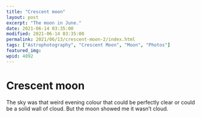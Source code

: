 ```yaml
---
title: "Crescent moon"
layout: post
excerpt: "The moon in June."
date: 2021-06-14 03:35:00
modified: 2021-06-14 03:35:00
permalink: 2021/06/13/crescent-moon-2/index.html
tags: ["Astrophotography", "Crescent Moon", "Moon", "Photos"]
featured_img: 
wpid: 4892
---
```


# Crescent moon

The sky was that weird evening colour that could be perfectly clear or could be a solid wall of cloud. But the moon showed me it wasn’t cloud.